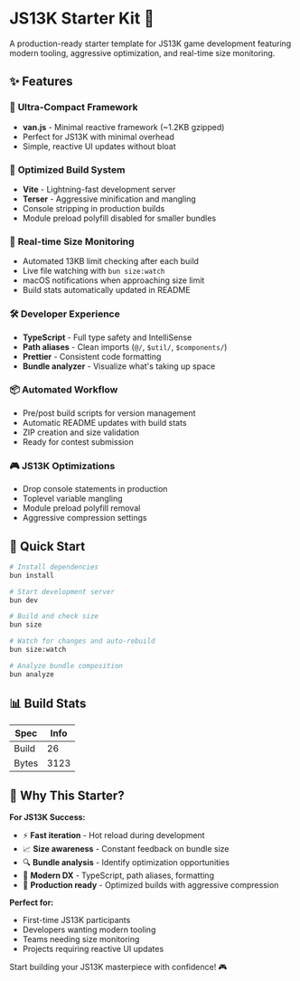 # JS13K Starter Kit 🚀

A production-ready starter template for JS13K game development featuring modern tooling, aggressive optimization, and real-time size monitoring.

## ✨ Features

### 🎯 **Ultra-Compact Framework**
- **van.js** - Minimal reactive framework (~1.2KB gzipped)
- Perfect for JS13K with minimal overhead
- Simple, reactive UI updates without bloat

### 🔧 **Optimized Build System**
- **Vite** - Lightning-fast development server
- **Terser** - Aggressive minification and mangling
- Console stripping in production builds
- Module preload polyfill disabled for smaller bundles

### 📏 **Real-time Size Monitoring**
- Automated 13KB limit checking after each build
- Live file watching with `bun size:watch`
- macOS notifications when approaching size limit
- Build stats automatically updated in README

### 🛠️ **Developer Experience**
- **TypeScript** - Full type safety and IntelliSense
- **Path aliases** - Clean imports (`@/`, `$util/`, `$components/`)
- **Prettier** - Consistent code formatting
- **Bundle analyzer** - Visualize what's taking up space

### 📦 **Automated Workflow**
- Pre/post build scripts for version management
- Automatic README updates with build stats
- ZIP creation and size validation
- Ready for contest submission

### 🎮 **JS13K Optimizations**
- Drop console statements in production
- Toplevel variable mangling
- Module preload polyfill removal
- Aggressive compression settings

## 🚀 Quick Start

```bash
# Install dependencies
bun install

# Start development server
bun dev

# Build and check size
bun size

# Watch for changes and auto-rebuild
bun size:watch

# Analyze bundle composition
bun analyze
```

## 📊 Build Stats

| Spec  | Info                |
| ----- | ------------------- |
| Build | <!-- BUILD -->26     |
| Bytes | <!-- BYTES -->3123 |

## 🎯 Why This Starter?

**For JS13K Success:**
- ⚡ **Fast iteration** - Hot reload during development
- 📈 **Size awareness** - Constant feedback on bundle size
- 🔍 **Bundle analysis** - Identify optimization opportunities
- 🎨 **Modern DX** - TypeScript, path aliases, formatting
- 📱 **Production ready** - Optimized builds with aggressive compression

**Perfect for:**
- First-time JS13K participants
- Developers wanting modern tooling
- Teams needing size monitoring
- Projects requiring reactive UI updates

Start building your JS13K masterpiece with confidence! 🎮

